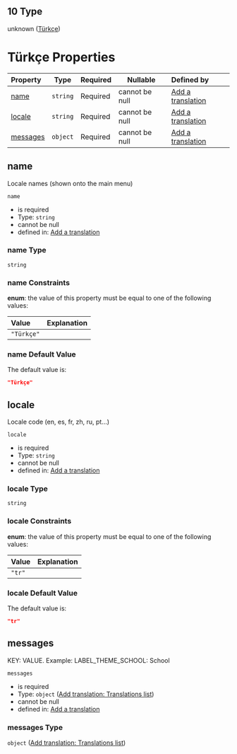 ## 10 Type

unknown ([Türkçe](add-translation-anyof-türkçe.md))

# Türkçe Properties

| Property              | Type     | Required | Nullable       | Defined by                                                                                                                                             |
| :-------------------- | -------- | -------- | -------------- | :----------------------------------------------------------------------------------------------------------------------------------------------------- |
| [name](#name)         | `string` | Required | cannot be null | [Add a translation](add-translation-anyof-türkçe-properties-name.md "add-translation.json#/anyOf/10/properties/name")                                  |
| [locale](#locale)     | `string` | Required | cannot be null | [Add a translation](add-translation-anyof-türkçe-properties-locale.md "add-translation.json#/anyOf/10/properties/locale")                              |
| [messages](#messages) | `object` | Required | cannot be null | [Add a translation](add-translation-anyof-türkçe-properties-add-translation-translations-list.md "add-translation.json#/anyOf/10/properties/messages") |

## name

Locale names (shown onto the main menu)


`name`

-   is required
-   Type: `string`
-   cannot be null
-   defined in: [Add a translation](add-translation-anyof-türkçe-properties-name.md "add-translation.json#/anyOf/10/properties/name")

### name Type

`string`

### name Constraints

**enum**: the value of this property must be equal to one of the following values:

| Value      | Explanation |
| :--------- | ----------- |
| `"Türkçe"` |             |

### name Default Value

The default value is:

```json
"Türkçe"
```

## locale

Locale code (en, es, fr, zh, ru, pt...)


`locale`

-   is required
-   Type: `string`
-   cannot be null
-   defined in: [Add a translation](add-translation-anyof-türkçe-properties-locale.md "add-translation.json#/anyOf/10/properties/locale")

### locale Type

`string`

### locale Constraints

**enum**: the value of this property must be equal to one of the following values:

| Value  | Explanation |
| :----- | ----------- |
| `"tr"` |             |

### locale Default Value

The default value is:

```json
"tr"
```

## messages

KEY: VALUE. Example: LABEL_THEME_SCHOOL: School


`messages`

-   is required
-   Type: `object` ([Add translation: Translations list](add-translation-anyof-türkçe-properties-add-translation-translations-list.md))
-   cannot be null
-   defined in: [Add a translation](add-translation-anyof-türkçe-properties-add-translation-translations-list.md "add-translation.json#/anyOf/10/properties/messages")

### messages Type

`object` ([Add translation: Translations list](add-translation-anyof-türkçe-properties-add-translation-translations-list.md))
